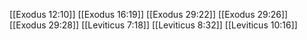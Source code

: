 [[Exodus 12:10]]
[[Exodus 16:19]]
[[Exodus 29:22]]
[[Exodus 29:26]]
[[Exodus 29:28]]
[[Leviticus 7:18]]
[[Leviticus 8:32]]
[[Leviticus 10:16]]
